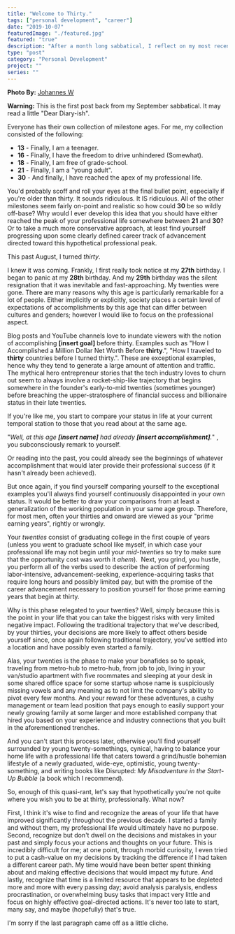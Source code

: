 ```yaml
---
title: "Welcome to Thirty."
tags: ["personal development", "career"]
date: "2019-10-07"
featuredImage: "./featured.jpg"
featured: "true"
description: "After a month long sabbatical, I reflect on my most recent birthday."
type: "post"
category: "Personal Development"
project: ""
series: ""
---
```


**Photo By:** [Johannes W](https://unsplash.com/@johanneswre)

**Warning:** This is the first post back from my September sabbatical. It may read a little "Dear Diary-ish".

Everyone has their own collection of milestone ages. For me, my collection consisted of the following:

- **13** - Finally, I am a teenager.
- **16** - Finally, I have the freedom to drive unhindered (Somewhat).
- **18** - Finally, I am free of grade-school.
- **21** - Finally, I am a "young adult".
- **30** - And finally, I have reached the apex of my professional life.

You'd probably scoff and roll your eyes at the final bullet point, especially if you're older than thirty. It sounds ridiculous. It IS ridiculous. All of the other milestones seem fairly on-point and realistic so how could **30** be so wildly off-base? Why would I ever develop this idea that you should have either reached the peak of your professional life somewhere between **21** and **30**? Or to take a much more conservative approach, at least find yourself progressing upon some clearly defined career track of advancement directed toward this hypothetical professional peak. 

This past August, I turned *thirty*.

I knew it was coming. Frankly, I first really took notice at my **27th** birthday. I began to panic at my **28th** birthday. And my **29th** birthday was the silent resignation that it was inevitable and fast-approaching. My twenties were gone. There are many reasons why this age is particularly remarkable for a lot of people. Either implicitly or explicitly, society places a certain level of expectations of accomplishments by this age that can differ between cultures and genders; however I would like to focus on the professional aspect. 

Blog posts and YouTube channels love to inundate viewers with the notion of accomplishing **[insert goal]** before thirty. Examples such as "How I Accomplished a Million Dollar Net Worth Before **thirty**.", "How I traveled to **thirty** countries before I turned thirty.". These are exceptional examples, hence why they tend to generate a large amount of attention and traffic. The mythical hero entrepreneur stories that the tech industry loves to churn out seem to always involve a rocket-ship-like trajectory that begins somewhere in the founder's early-to-mid twenties (sometimes younger) before breaching the upper-stratosphere of financial success and billionaire status in their late twenties. 

If you're like me, you start to compare your status in life at your current temporal station to those that you read about at the same age. 

"*Well, at this age **[insert name]** had already **[insert accomplishment]**.*" , you subconsciously remark to yourself. 

Or reading into the past, you could already see the beginnings of whatever accomplishment that would later provide their professional success (if it hasn't already been achieved). 

But once again, if you find yourself comparing yourself to the exceptional examples you'll always find yourself continuously disappointed in your own status. It would be better to draw your comparisons from at least a generalization of the working population in your same age group. Therefore, for most men, often your thirties and onward are viewed as your "prime earning years", rightly or wrongly. 

Your *twenties* consist of graduating college in the first couple of years (unless you went to graduate school like myself, in which case your professional life may not begin until your *mid-twenties* so try to make sure that the opportunity cost was worth it *ahem*).  Next, you grind, you hustle, you perform all of the verbs used to describe the action of performing labor-intensive, advancement-seeking, experience-acquiring tasks that require long hours and possibly limited pay, but with the promise of the career advancement necessary to position yourself for those prime earning years that begin at thirty.

Why is this phase relegated to your twenties? Well, simply because this is the point in your life that you can take the biggest risks with very limited negative impact. Following the traditional trajectory that we've described, by your thirties, your decisions are more likely to affect others beside yourself since, once again following traditional trajectory, you've settled into a location and have possibly even started a family. 

Alas, your twenties is the phase to make your bonafides so to speak, traveling from metro-hub to metro-hub, from job to job, living in your van/studio apartment with five roommates and sleeping at your desk in some shared office space for some startup whose name is suspiciously missing vowels and any meaning as to not limit the company's ability to pivot every few months. And your reward for these adventures, a cushy management or team lead position that pays enough to easily support your newly growing family at some larger and more established company that hired you based on your experience and industry connections that you built in the aforementioned trenches.

And you can't start this process later, otherwise you'll find yourself surrounded by young twenty-somethings, cynical, having to balance your home life with a professional life that caters toward a grind/hustle bohemian lifestyle of a newly graduated, wide-eye, optimistic, young twenty-something, and writing books like Disrupted: *My Misadventure in the Start-Up Bubble* (a book which I recommend). 

So, enough of this quasi-rant, let's say that hypothetically you're not quite where you wish you to be at thirty, professionally. What now? 

First, I think it's wise to find and recognize the areas of your life that have improved significantly throughout the previous decade. I started a family and without them, my professional life would ultimately have no purpose. Second, recognize but don't dwell on the decisions and mistakes in your past and simply focus your actions and thoughts on your future. This is incredibly difficult for me; at one point, through morbid curiosity, I even tried to put a cash-value on my decisions by tracking the difference if I had taken a different career path. My time would have been better spent thinking about and making effective decisions that would impact my future. And lastly, recognize that time is a limited resource that appears to be depleted more and more with every passing day; avoid analysis paralysis, endless procrastination, or overwhelming busy tasks that impact very little and focus on highly effective goal-directed actions. It's never too late to start, many say, and maybe (hopefully) that's true.

I'm sorry if the last paragraph came off as a little cliche. 





